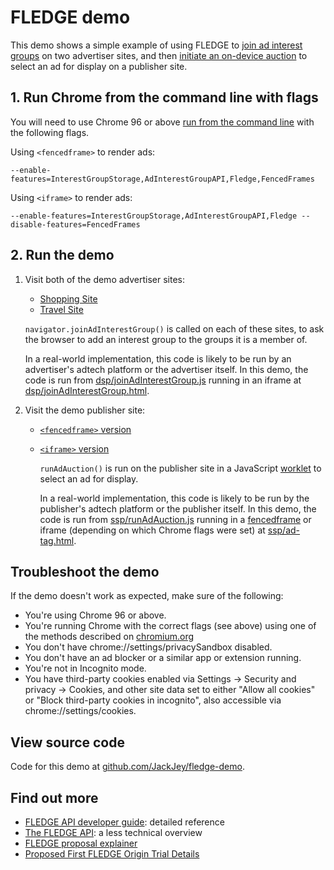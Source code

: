 # FLEDGE demo

This demo shows a simple example of using FLEDGE to [join ad interest groups](https://github.com/WICG/turtledove/blob/main/FLEDGE.md#11-joining-interest-groups) on two advertiser sites, and then
[initiate an on-device auction](https://github.com/WICG/turtledove/blob/main/FLEDGE.md#2-sellers-run-on-device-auctions)
to select an ad for display on a publisher site.


## 1. Run Chrome from the command line with flags

You will need to use Chrome 96 or above [run from the command line](https://www.chromium.org/developers/how-tos/run-chromium-with-flags) with the following flags.

Using `<fencedframe>` to render ads:


```
--enable-features=InterestGroupStorage,AdInterestGroupAPI,Fledge,FencedFrames
```

Using `<iframe>` to render ads:


```
--enable-features=InterestGroupStorage,AdInterestGroupAPI,Fledge --disable-features=FencedFrames
```


## 2. Run the demo

1. Visit both of the demo advertiser sites:

    - [Shopping Site](https://shopping-fledge-demo.glitch.me/advertiser/shopping.html)
    - [Travel Site](https://travel-fledge-demo.glitch.me/advertiser/travel.html)

    `navigator.joinAdInterestGroup()` is called on each of these sites, to ask the browser to add an
    interest group to the groups it is a member of.

    In a real-world implementation, this code is likely to be run by an advertiser's adtech platform or
    the advertiser itself. In this demo, the code is run from [dsp/joinAdInterestGroup.js](https://glitch.com/edit/#!/shopping-fledge-demo?path=dsp%2FjoinAdInterestGroup.js) running in an iframe at [dsp/joinAdInterestGroup.html](https://glitch.com/edit/#!/shopping-fledge-demo?path=dsp%2FjoinAdInterestGroup.html).

2. Visit the demo publisher site:

    - [`<fencedframe>` version](https://publisher-fledge-demo.glitch.me/publisher/index.html?fencedframe)
    - [`<iframe>` version](https://publisher-fledge-demo.glitch.me/publisher/index.html)

      `runAdAuction()` is run on the publisher site in a JavaScript [worklet](https://github.com/WICG/turtledove/blob/main/FLEDGE.md#:~:text=worklet) to select an ad for display.

      In a real-world implementation, this code is likely to be run by the publisher's adtech
      platform or the publisher itself. In this demo, the code is run from [ssp/runAdAuction.js](https://glitch.com/edit/#!/shopping-fledge-demo?path=ssp%2FrunAdAuction.js) running in a [fencedframe](https://github.com/WICG/turtledove/blob/main/FLEDGE.md#:~:text=fenced%20frame) or iframe (depending on which Chrome flags were set) at [ssp/ad-tag.html](https://glitch.com/edit/#!/shopping-fledge-demo?path=ssp%2Fad-tag.html).


## Troubleshoot the demo

If the demo doesn't work as expected, make sure of the following:

- You're using Chrome 96 or above.
- You're running Chrome with the correct flags (see above) using one of the methods described on
[chromium.org](https://www.chromium.org/developers/how-tos/run-chromium-with-flags)
- You don't have chrome://settings/privacySandbox disabled.
- You don't have an ad blocker or a similar app or extension running.
- You're not in Incognito mode.
- You have third-party cookies enabled via Settings → Security and privacy → Cookies, and other 
site data set to either "Allow all cookies" or "Block third-party cookies in incognito", 
also accessible via chrome://settings/cookies.


##  View source code

Code for this demo at [github.com/JackJey/fledge-demo](https://github.com/JackJey/fledge-demo).


## Find out more

- [FLEDGE API developer guide](https://developer.chrome.com/blog/fledge-api/): detailed reference
- [The FLEDGE API](https://developer.chrome.com/docs/privacy-sandbox/fledge/): a less technical overview
- [FLEDGE proposal explainer](https://github.com/WICG/turtledove/blob/main/FLEDGE.md)
- [Proposed First FLEDGE Origin Trial Details](https://github.com/WICG/turtledove/blob/main/Proposed_First_FLEDGE_OT_Details.md)
